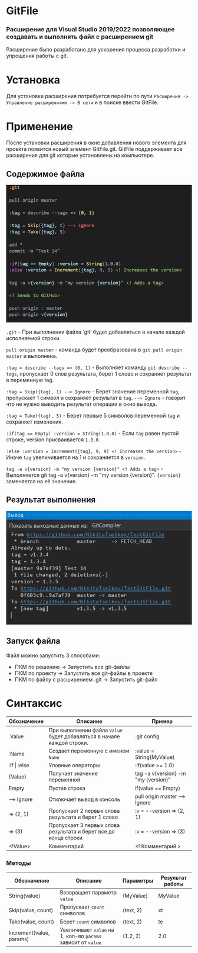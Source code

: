 # GitFile
### Расширение для Visual Studio 2019/2022 позволяющее создавать и выполнять файл с расширением git
Расширение было разработано для ускорения процесса разработки и упрощения работы с git.

# Установка
Для установки расширения потребуется перейти по пути `Расширения -> Управление расширениями -> В сети` и в поиске ввести GitFile.

# Применение
После установки расширения в окне добавления нового элемента для проекта появится новый элемент GitFile.git.
GitFile поддерживает все расширения для git которые установлены на компьютере.

## Содержимое файла
![Пример](https://github.com/NikitaTselkov/GitFile/blob/master/GitImages/Code.PNG?raw=true)

`.git` - При выполнении файла ‘git’ будет добавляться в начале каждой исполняемой строки.

`pull origin master` - команда будет преобразована в `git pull origin master` и выполнена.

`:tag = describe --tags => (0, 1)` - Выполняет команду `git describe --tags`, пропускает 0 слов результата, берет 1 слово и сохраняет результат в переменную tag.

`:tag = Skip({tag}, 1) --> Ignore` - Берет значение переменной `tag`, пропускает 1 символ и сохраняет результат в `tag`. `--> Ignore` - говорит что не нужно выводить результат операции в окно вывода.

`:tag = Take({tag}, 5)` - Берет первые 5 символов переменной `tag` и сохраняет изменения.

`:if(tag == Empty) :version = String(1.0.0)` - Если `tag` равен пустой строке, version присваивается `1.0.0`.

`:else :version = Increment({tag}, 9, 9) <! Increases the version>` - Иначе `tag` увеличивается на 1 и сохраняется в `version`.

`tag -a v{version} -m "my version {version}" <! Adds a tag>` - Выполняется git tag -a v{version} -m "my version {version}". `{version}` заменяется на её значение. 

## Результат выполнения
![Пример](https://github.com/NikitaTselkov/GitFile/blob/master/GitImages/Output.PNG?raw=true)

## Запуск файла
Файл можно запустить 3 способами:
- ПКМ по решению -> Запустить  все git-файлы
- ПКМ по проекту -> Запустить  все git-файлы в проекте
- ПКМ по файлу с расширением .git -> Запустить git-файл

# Синтаксис
| Обозначение | Описание | Пример |
|----|----|----|
| .Value | При выполнении файла `Value` будет добавляться в начале каждой строки. | .git config |
| :Name | Создает переменную с именем `Name` | :value = String(MyValue) |
| :if &#124; :else | Уловные операторы | :if(value >= 1.0) |
| {Value} | Получает значение переменной | tag -a v{version} -m "my {version}" |
| Empty | Пустая строка | if(value == Empty) |
| --> Ignore | Отключает вывод в консоль | pull origin master --> Ignore |
| => (2, 1) | Пропускает 2 первых словa результата и берет 1 слово | :v = --version => (2, 1) |
| => (3) | Пропускает 3 первых словa результата и берет все до конца строки | :v = --version => (3) |
| <!Value> | Комментарий | <! Комментарий > |

### Методы

| Обозначение | Описание | Параметры | Результат работы |
|----|----|----|----|
| String(value) | Возвращает параметр `value` | (MyValue) | MyValue |
| Skip(value, count) | Пропускает `count` символов | (text, 2) | xt |
| Take(value, count) | Берет `count` символов | (text, 2) | te |
| Increment(value, params) | Увеличивает `value` на 1, кол-во `params` зависит от `value` | (1.2, 2) | 2.0 |
